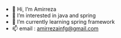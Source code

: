 - 👋 Hi, I’m Amirreza
- 👀 I’m interested in java and spring
- 🌱 I’m currently learning spring framework
- 📫 email : amirrezainfg@gmail.com

<!---
amirinfg/amirinfg is a ✨ special ✨ repository because its `README.md` (this file) appears on your GitHub profile.
You can click the Preview link to take a look at your changes.
--->
